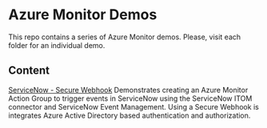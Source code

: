 # Azure Monitor Demos

This repo contains a series of Azure Monitor demos. Please, visit each folder for an individual demo.

## Content

[ServiceNow - Secure Webhook](./ServiceNow-SecureWebHook/) Demonstrates creating an Azure Monitor Action Group to trigger events in ServiceNow using the ServiceNow ITOM connector and ServiceNow Event Management. Using a Secure Webhook is integrates Azure Active Directory based authentication and authorization.
